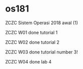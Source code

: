 # os181
ZCZC Sistem Operasi 2018 awal (1)

ZCZC W01 done tutorial 1

ZCZC W02 done tutorial 2

ZCZC W03 done tutorial number 3!

ZCZC W04 done lab 4
